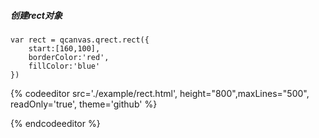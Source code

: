 ##### 创建rect对象

```
var rect = qcanvas.qrect.rect({
    start:[160,100],
    borderColor:'red',
    fillColor:'blue'
})
```

{% codeeditor   src='./example/rect.html', height="800",maxLines="500", readOnly='true', theme='github' %}

{% endcodeeditor %}

